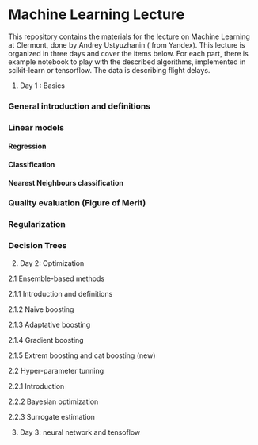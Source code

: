 # Machine Learning Lecture

This repository contains the materials for the lecture on Machine Learning at Clermont, done by Andrey Ustyuzhanin ( from Yandex). This lecture is organized in three days and cover the items below. For each part, there is example notebook to play with the described algorithms, implemented in scikit-learn or tensorflow. The data is describing flight delays.


1. Day 1 : Basics


### General introduction and definitions


### Linear models

#### Regression

#### Classification

#### Nearest Neighbours classification


### Quality evaluation (Figure of Merit)


### Regularization


### Decision Trees


2. Day 2: Optimization

2.1 Ensemble-based methods

2.1.1 Introduction and definitions

2.1.2 Naive boosting

2.1.3 Adaptative boosting

2.1.4 Gradient boosting

2.1.5 Extrem boosting and cat boosting (new)

2.2 Hyper-parameter tunning

2.2.1 Introduction

2.2.2 Bayesian optimization

2.2.3 Surrogate estimation



3. Day 3: neural network and tensoflow 
